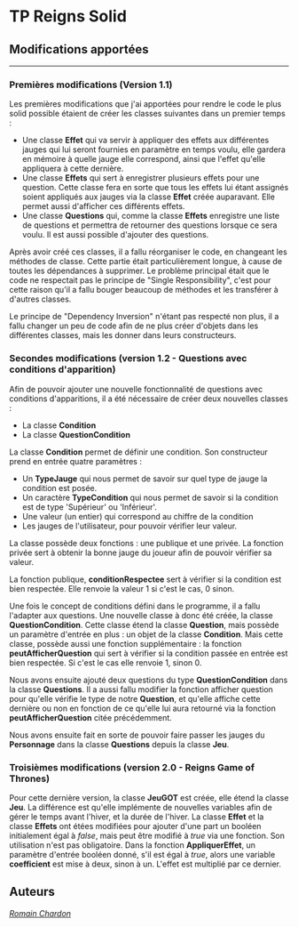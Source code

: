 # TP Reigns Solid

## Modifications apportées

---

### Premières modifications (Version 1.1)

Les premières modifications que j'ai apportées pour rendre le 
code le plus solid possible étaient de créer les classes suivantes
dans un premier temps :
* Une classe **Effet** qui va servir à appliquer des effets aux différentes
jauges qui lui seront fournies en paramètre en temps voulu, elle
gardera en mémoire à quelle jauge elle correspond, ainsi que 
l'effet qu'elle appliquera à cette dernière.
* Une classe **Effets** qui sert à enregistrer plusieurs effets
pour une question. Cette classe fera en sorte que tous les effets
lui étant assignés soient appliqués aux jauges via la classe **Effet**
créée auparavant. Elle permet aussi d'afficher ces différents effets.
* Une classe **Questions** qui, comme la classe **Effets** enregistre
une liste de questions et permettra de retourner des questions lorsque
ce sera voulu. Il est aussi possible d'ajouter des questions.

Après avoir créé ces classes, il a fallu réorganiser le code, en
changeant les méthodes de classe. Cette partie était particulièrement
longue, à cause de toutes les dépendances à supprimer. Le problème
principal était que le code ne respectait pas le principe de "Single 
Responsibility", c'est pour cette raison qu'il a fallu bouger beaucoup
de méthodes et les transférer à d'autres classes.

Le principe de "Dependency Inversion" n'étant pas respecté non plus,
il a fallu changer un peu de code afin de ne plus créer d'objets dans
les différentes classes, mais les donner dans leurs constructeurs.

### Secondes modifications (version 1.2 - Questions avec conditions d'apparition)

Afin de pouvoir ajouter une nouvelle fonctionnalité de questions avec
conditions d'apparitions, il a été nécessaire de créer deux nouvelles
classes :
* La classe **Condition**
* La classe **QuestionCondition**

La classe **Condition** permet de définir une condition. Son constructeur prend
en entrée quatre paramètres :
* Un **TypeJauge** qui nous permet de savoir sur quel type de
jauge la condition est posée.
* Un caractère **TypeCondition** qui nous permet de savoir si la
condition est de type 'Supérieur' ou 'Inférieur'.
* Une valeur (un entier) qui correspond au chiffre de la condition
* Les jauges de l'utilisateur, pour pouvoir vérifier leur valeur.

La classe possède deux fonctions : une publique et une privée. La fonction
privée sert à obtenir la bonne jauge du joueur afin de pouvoir 
vérifier sa valeur.

La fonction publique, **conditionRespectee** sert à vérifier si la condition est bien
respectée. Elle renvoie la valeur 1 si c'est le cas, 0 sinon.

Une fois le concept de conditions défini dans le programme, il a fallu
l'adapter aux questions. Une nouvelle classe à donc été créée, la
classe **QuestionCondition**. Cette classe étend la classe **Question**,
mais possède un paramètre d'entrée en plus : un objet de la classe **Condition**.
Mais cette classe, possède aussi une fonction supplémentaire :
la fonction **peutAfficherQuestion** qui sert à vérifier si la condition
passée en entrée est bien respectée. Si c'est le cas elle renvoie 1, sinon 0.

Nous avons ensuite ajouté deux questions du type **QuestionCondition** dans la
classe **Questions**. Il a aussi fallu modifier la fonction
afficher question pour qu'elle vérifie le type de notre **Question**,
et qu'elle affiche cette dernière ou non en fonction de ce qu'elle lui
aura retourné via la fonction **peutAfficherQuestion** citée précédemment.

Nous avons ensuite fait en sorte de pouvoir faire passer les jauges du
**Personnage** dans la classe **Questions** depuis la classe **Jeu**.

### Troisièmes modifications (version 2.0 - Reigns Game of Thrones)

Pour cette dernière version, la classe **JeuGOT** est créée, elle étend
la classe **Jeu**. La différence est qu'elle implémente de nouvelles
variables afin de gérer le temps avant l'hiver, et la durée de 
l'hiver. La classe **Effet** et la classe **Effets** ont étées modifiées 
pour ajouter d'une part un booléen initialement égal à *false*, mais
peut être modifié à *true* via une fonction. Son utilisation n'est pas
obligatoire. Dans la fonction **AppliquerEffet**, un paramètre d'entrée
booléen donné, s'il est égal à *true*, alors une variable **coefficient** est 
mise à deux, sinon à un. L'effet est multiplié par ce dernier.
## Auteurs

[*Romain Chardon*](https://github.com/RomainChardonCathoLille)